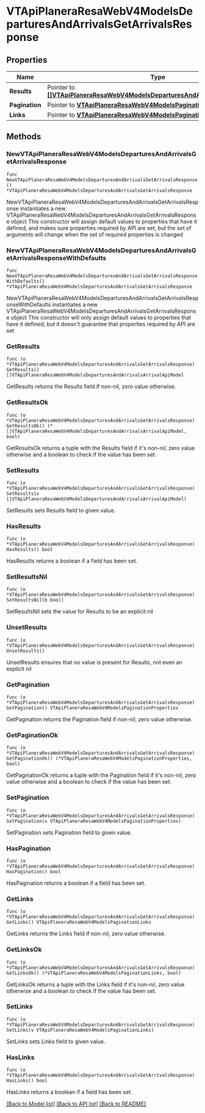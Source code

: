 # VTApiPlaneraResaWebV4ModelsDeparturesAndArrivalsGetArrivalsResponse

## Properties

Name | Type | Description | Notes
------------ | ------------- | ------------- | -------------
**Results** | Pointer to [**[]VTApiPlaneraResaWebV4ModelsDeparturesAndArrivalsArrivalApiModel**](VTApiPlaneraResaWebV4ModelsDeparturesAndArrivalsArrivalApiModel.md) | The results. | [optional] 
**Pagination** | Pointer to [**VTApiPlaneraResaWebV4ModelsPaginationProperties**](VTApiPlaneraResaWebV4ModelsPaginationProperties.md) |  | [optional] 
**Links** | Pointer to [**VTApiPlaneraResaWebV4ModelsPaginationLinks**](VTApiPlaneraResaWebV4ModelsPaginationLinks.md) |  | [optional] 

## Methods

### NewVTApiPlaneraResaWebV4ModelsDeparturesAndArrivalsGetArrivalsResponse

`func NewVTApiPlaneraResaWebV4ModelsDeparturesAndArrivalsGetArrivalsResponse() *VTApiPlaneraResaWebV4ModelsDeparturesAndArrivalsGetArrivalsResponse`

NewVTApiPlaneraResaWebV4ModelsDeparturesAndArrivalsGetArrivalsResponse instantiates a new VTApiPlaneraResaWebV4ModelsDeparturesAndArrivalsGetArrivalsResponse object
This constructor will assign default values to properties that have it defined,
and makes sure properties required by API are set, but the set of arguments
will change when the set of required properties is changed

### NewVTApiPlaneraResaWebV4ModelsDeparturesAndArrivalsGetArrivalsResponseWithDefaults

`func NewVTApiPlaneraResaWebV4ModelsDeparturesAndArrivalsGetArrivalsResponseWithDefaults() *VTApiPlaneraResaWebV4ModelsDeparturesAndArrivalsGetArrivalsResponse`

NewVTApiPlaneraResaWebV4ModelsDeparturesAndArrivalsGetArrivalsResponseWithDefaults instantiates a new VTApiPlaneraResaWebV4ModelsDeparturesAndArrivalsGetArrivalsResponse object
This constructor will only assign default values to properties that have it defined,
but it doesn't guarantee that properties required by API are set

### GetResults

`func (o *VTApiPlaneraResaWebV4ModelsDeparturesAndArrivalsGetArrivalsResponse) GetResults() []VTApiPlaneraResaWebV4ModelsDeparturesAndArrivalsArrivalApiModel`

GetResults returns the Results field if non-nil, zero value otherwise.

### GetResultsOk

`func (o *VTApiPlaneraResaWebV4ModelsDeparturesAndArrivalsGetArrivalsResponse) GetResultsOk() (*[]VTApiPlaneraResaWebV4ModelsDeparturesAndArrivalsArrivalApiModel, bool)`

GetResultsOk returns a tuple with the Results field if it's non-nil, zero value otherwise
and a boolean to check if the value has been set.

### SetResults

`func (o *VTApiPlaneraResaWebV4ModelsDeparturesAndArrivalsGetArrivalsResponse) SetResults(v []VTApiPlaneraResaWebV4ModelsDeparturesAndArrivalsArrivalApiModel)`

SetResults sets Results field to given value.

### HasResults

`func (o *VTApiPlaneraResaWebV4ModelsDeparturesAndArrivalsGetArrivalsResponse) HasResults() bool`

HasResults returns a boolean if a field has been set.

### SetResultsNil

`func (o *VTApiPlaneraResaWebV4ModelsDeparturesAndArrivalsGetArrivalsResponse) SetResultsNil(b bool)`

 SetResultsNil sets the value for Results to be an explicit nil

### UnsetResults
`func (o *VTApiPlaneraResaWebV4ModelsDeparturesAndArrivalsGetArrivalsResponse) UnsetResults()`

UnsetResults ensures that no value is present for Results, not even an explicit nil
### GetPagination

`func (o *VTApiPlaneraResaWebV4ModelsDeparturesAndArrivalsGetArrivalsResponse) GetPagination() VTApiPlaneraResaWebV4ModelsPaginationProperties`

GetPagination returns the Pagination field if non-nil, zero value otherwise.

### GetPaginationOk

`func (o *VTApiPlaneraResaWebV4ModelsDeparturesAndArrivalsGetArrivalsResponse) GetPaginationOk() (*VTApiPlaneraResaWebV4ModelsPaginationProperties, bool)`

GetPaginationOk returns a tuple with the Pagination field if it's non-nil, zero value otherwise
and a boolean to check if the value has been set.

### SetPagination

`func (o *VTApiPlaneraResaWebV4ModelsDeparturesAndArrivalsGetArrivalsResponse) SetPagination(v VTApiPlaneraResaWebV4ModelsPaginationProperties)`

SetPagination sets Pagination field to given value.

### HasPagination

`func (o *VTApiPlaneraResaWebV4ModelsDeparturesAndArrivalsGetArrivalsResponse) HasPagination() bool`

HasPagination returns a boolean if a field has been set.

### GetLinks

`func (o *VTApiPlaneraResaWebV4ModelsDeparturesAndArrivalsGetArrivalsResponse) GetLinks() VTApiPlaneraResaWebV4ModelsPaginationLinks`

GetLinks returns the Links field if non-nil, zero value otherwise.

### GetLinksOk

`func (o *VTApiPlaneraResaWebV4ModelsDeparturesAndArrivalsGetArrivalsResponse) GetLinksOk() (*VTApiPlaneraResaWebV4ModelsPaginationLinks, bool)`

GetLinksOk returns a tuple with the Links field if it's non-nil, zero value otherwise
and a boolean to check if the value has been set.

### SetLinks

`func (o *VTApiPlaneraResaWebV4ModelsDeparturesAndArrivalsGetArrivalsResponse) SetLinks(v VTApiPlaneraResaWebV4ModelsPaginationLinks)`

SetLinks sets Links field to given value.

### HasLinks

`func (o *VTApiPlaneraResaWebV4ModelsDeparturesAndArrivalsGetArrivalsResponse) HasLinks() bool`

HasLinks returns a boolean if a field has been set.


[[Back to Model list]](../README.md#documentation-for-models) [[Back to API list]](../README.md#documentation-for-api-endpoints) [[Back to README]](../README.md)


